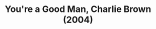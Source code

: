 ---
layout: productions
title: You're a Good Man, Charlie Brown (2004)
image: 
image_credit: 
image_alt:
image_caption:
category: 
details:
  Theatre: Theatre Jacksonville
cast:
  Charlie Brown: Michael Lipp
crew:
external_links:
---